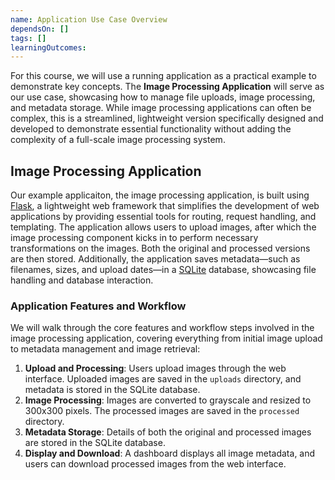 ```yaml
---
name: Application Use Case Overview
dependsOn: []
tags: []
learningOutcomes:
---
```


For this course, we will use a running application as a practical example to demonstrate key concepts. The **Image Processing Application** will serve as our use case, showcasing how to manage file uploads, image processing, and metadata storage. While image processing applications can often be complex, this is a streamlined, lightweight version specifically designed and developed to demonstrate essential functionality without adding the complexity of a full-scale image processing system.

## Image Processing Application

Our example applicaiton, the image processing application, is built using [Flask](https://flask.palletsprojects.com/en/stable/), a lightweight web framework that simplifies the development of web applications by providing essential tools for routing, request handling, and templating. The application allows users to upload images, after which the image processing component kicks in to perform necessary transformations on the images. Both the original and processed versions are then stored. Additionally, the application saves metadata—such as filenames, sizes, and upload dates—in a [SQLite](https://www.sqlite.org/) database, showcasing file handling and database interaction.

### Application Features and Workflow

We will walk through the core features and workflow steps involved in the image processing application, covering everything from initial image upload to metadata management and image retrieval:

1. **Upload and Processing**: Users upload images through the web interface. Uploaded images are saved in the `uploads` directory, and metadata is stored in the SQLite database.
2. **Image Processing**: Images are converted to grayscale and resized to 300x300 pixels. The processed images are saved in the `processed` directory.
3. **Metadata Storage**: Details of both the original and processed images are stored in the SQLite database.
4. **Display and Download**: A dashboard displays all image metadata, and users can download processed images from the web interface.
